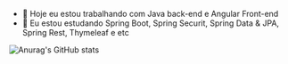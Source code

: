 - 🔭 Hoje eu estou trabalhando com Java back-end e Angular Front-end
- 🌱 Eu estou estudando Spring Boot, Spring Securit, Spring Data & JPA, Spring Rest, Thymeleaf e etc


![Anurag's GitHub stats](https://github-readme-stats.vercel.app/api?username=maikelsouza&show_icons=true&theme=dark)
<!--
**maikelsouza/maikelsouza** is a ✨ _special_ ✨ repository because its `README.md` (this file) appears on your GitHub profile.

Here are some ideas to get you started:

- 🔭 Hoje eu estou trabalhando com Java back-end
- 🌱 I’m currently learning ...
- 👯 I’m looking to collaborate on ...
- 🤔 I’m looking for help with ...
- 💬 Ask me about ...
- 📫 How to reach me: ...
- 😄 Pronouns: ...
- ⚡ Fun fact: ...
-->
